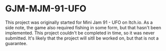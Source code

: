 # GJM-MJM-91-UFO
This project was originally started for Mini Jam 91 - UFO on Itch.io.
As a side note, the game also required fishing in some form, but that hasn't been implemented.
This project couldn't be completed in time, so it was never submitted.
It's likely that the project will sitll be worked on, but that is not a guarantee.
